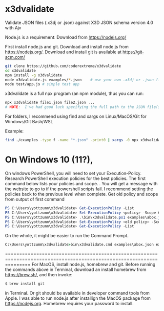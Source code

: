 # x3dvalidate
Validate JSON files (.x3dj or .json) against X3D JSON schema version 4.0 with Ajv

Node.js is a requirement: Download from https://nodejs.org/

First install node.js and git. Download and install node.js from https://nodejs.org/.  Download and install git is available at https://git-scm.com/

```bash
git clone https://github.com/coderextreme/x3dvalidate
cd x3dvalidate
npm install -g x3dvalidate
node x3dvalidate.js examples/*.json    # use your own .x3dj or .json files (any extension works)
node test/app.js # simple test app
```
x3dvalidate is a full npx program (an npm module), thus you can run:

```bash
npx x3dvalidate file1.json file2.json ...
# NOTE:  I've had good luck specifying the full path to the JSON file(s)
```

For folders, I recommend using find and xargs on Linux/MacOS/Git for Windows/Git Bash/WSL

Example:
```bash
find ./examples -type f -name "*.json" -print0 | xargs -0 npx x3dvalidate
```

On Windows 10 (11?),
=====================================================================================================================

On windows PowerShell, you will need to set your Execution-Policy. Research PowerShell execution policies for the best policies.  The first command below lists your policies and scope. <Fill in website to research execution polices>. You will get a message with the website to go to if the powershell scripts fail.   I recommend setting the policies back to the previous level when complete. Get old policy and scope from output of first command


```ps1
PS C:\Users\yottzumm\x3dvalidate> Get-ExecutionPolicy -List
PS C:\Users\yottzumm\x3dvalidate> Set-ExecutionPolicy <policy> -Scope CurrentUser
PS C:\Users\yottzumm\x3dvalidate> .\bin\x3dvalidate.ps1 examples\abox.json .\examples\ball.json
PS C:\Users\yottzumm\x3dvalidate> Set-ExecutionPolicy <old policy> -Scope CurrentUser
PS C:\Users\yottzumm\x3dvalidate> Get-ExecutionPolicy -List
```

On the whole, it might be easier to run the Command Prompt.

```cmd
C:\Users\yottzumm\x3dvalidate>bin\x3dvalidate.cmd examples\abox.json examples\ball.json
```

=====================================================================================================================
For MacOS, install node.js, homebrew and git.  Before running the commands above in Terminal, download an install homebrew from https://brew.sh/, and then invoke:

```zsh
$ brew install git
```

in Terminal.  Or git should be available in developer command tools from Apple. I was able to run node.js after installign the MacOS package from https://nodejs.org.  Homebrew requires your password to install.

